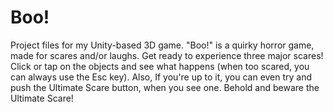 # Boo!
Project files for my Unity-based 3D game.
"Boo!" is a quirky horror game, made for scares and/or laughs. Get ready to experience three major scares! Click or tap on the objects and see what happens (when too scared, you can always use the Esc key).  Also, If you're up to it, you can even try and push the Ultimate Scare button, when you see one.  Behold and beware the Ultimate Scare! 
